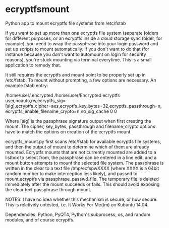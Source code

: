 ecryptfsmount
=============

Python app to mount ecryptfs file systems from /etc/fstab

If you want to set up more than one ecryptfs file system (separate folders for different purposes, or an ecryptfs inside a cloud storage sync folder, for example), you need to wrap the passphrase into your login password and set up scripts to mount automatically. If you don't want to do that (for instance because you don't want to automount on login for security reasons), you're stuck mounting via terminal everytime. This is a small application to remedy that.

It still requires the ecryptfs and mount point to be properly set up in /etc/fstab. To mount without prompting, a few options are necessary. An example fstab entry:

/home/user/.encrypted /home/user/Encrypted ecryptfs user,noauto,rw,ecryptfs_sig=[sig],ecryptfs_cipher=aes,ecryptfs_key_bytes=32,ecryptfs_passthrough=n,ecryptfs_enable_filename_crypto=n,no_sig_cache 0 0

Where [sig] is the passphrase signature output when first creating the mount. The cipher, key_bytes, passthrough and filename_crypto options have to match the options on creation of the ecryptfs mount.


ecryptfs_mount.py first scans /etc/fstab for available ecryptfs file systems, and then the output of mount to determine which of them are already mounted. Ecryptfs mounts that are not currently mounted are added to a listbox to select from, the passphrase can be entered in a line edit, and a mount button attempts to mount the selected file system.
The passphrase is written in the clear to a text file /tmp/ecfspwXXXX (where XXXX is a 64bit random number to make interception less likely), and passed to mount.ecryptfs via passphrase_passwd_file. The temporary file is deleted immediately after the mount succeeds or fails. This should avoid exposing the clear text passphrase through mount.

NOTES: I have no idea whether this mechanism is secure, or how secure. This is relatively untested, i.e. It Works For Me(tm) on Kubuntu 14.04. 

Dependencies: Python, PyQT4, Python's subprocess, os, and random modules, and of course ecryptfs.

